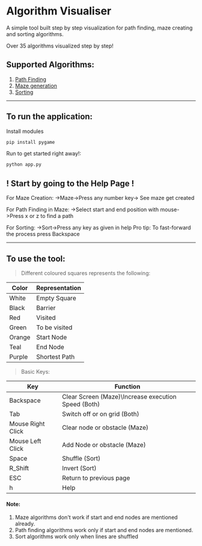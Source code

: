 # Algorithm Visualiser

A simple tool built step by step visualization for path finding, maze creating and sorting algorithms.

Over 35 algorithms visualized step by step!

## Supported Algorithms:

1. [Path Finding](Algorithms/algorithms.md)
1. [Maze generation](Algorithms/algorithms.md)
1. [Sorting](Sorts/algorithms.md)

---

## To run the application:

Install modules

```bash
pip install pygame
```

Run to get started right away!:

```bash
python app.py
```

## ! Start by going to the Help Page !

For Maze Creation:
->Maze->Press any number key-> See maze get created

For Path Finding in Maze:
->Select start and end position with mouse->Press x or z to find a path

For Sorting:
->Sort->Press any key as given in help
Pro tip: To fast-forward the process press Backspace

---

## To use the tool:

> Different coloured squares represents the following:

| Color  | Representation |
| ------ | -------------- |
| White  | Empty Square   |
| Black  | Barrier        |
| Red    | Visited        |
| Green  | To be visited  |
| Orange | Start Node     |
| Teal   | End Node       |
| Purple | Shortest Path  |

> Basic Keys:

| Key               | Function                                            |
| ----------------- | --------------------------------------------------- |
| Backspace         | Clear Screen (Maze)\Increase execution Speed (Both) |
| Tab               | Switch off or on grid (Both)                        |
| Mouse Right Click | Clear node or obstacle (Maze)                       |
| Mouse Left Click  | Add Node or obstacle (Maze)                         |
| Space             | Shuffle (Sort)                                      |
| R_Shift           | Invert (Sort)                                       |
| ESC               | Return to previous page                             |
| h                 | Help                                                |

#### Note:

1. Maze algorithms don't work if start and end nodes are mentioned already.
2. Path finding algorithms work only if start and end nodes are mentioned.
3. Sort algorithms work only when lines are shuffled
